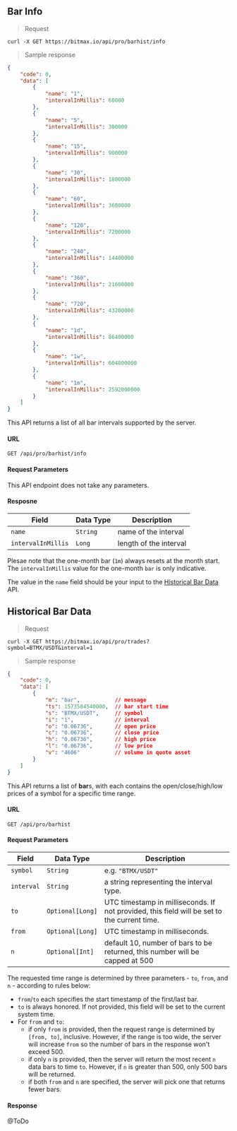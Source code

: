 ## Bar Info 

> Request 

```shell
curl -X GET https://bitmax.io/api/pro/barhist/info
```

> Sample response

```json
{
    "code": 0,
    "data": [
        {
            "name": "1",
            "intervalInMillis": 60000
        },
        {
            "name": "5",
            "intervalInMillis": 300000
        },
        {
            "name": "15",
            "intervalInMillis": 900000
        },
        {
            "name": "30",
            "intervalInMillis": 1800000
        },
        {
            "name": "60",
            "intervalInMillis": 3600000
        },
        {
            "name": "120",
            "intervalInMillis": 7200000
        },
        {
            "name": "240",
            "intervalInMillis": 14400000
        },
        {
            "name": "360",
            "intervalInMillis": 21600000
        },
        {
            "name": "720",
            "intervalInMillis": 43200000
        },
        {
            "name": "1d",
            "intervalInMillis": 86400000
        },
        {
            "name": "1w",
            "intervalInMillis": 604800000
        },
        {
            "name": "1m",
            "intervalInMillis": 2592000000
        }
    ]
}
```

This API returns a list of all bar intervals supported by the server. 

#### URL

`GET /api/pro/barhist/info`

#### Request Parameters 

This API endpoint does not take any parameters. 

#### Resposne

 Field              | Data Type | Description                                        
------------------- | --------- | ---------------------------------------------------
 `name`             | `String`  | name of the interval
 `intervalInMillis` | `Long`    | length of the interval 

Plesae note that the one-month bar (`1m`) always resets at the month start. The `intervalInMillis` value for the one-month `bar` is only indicative. 

The value in the `name` field should be your input to the [Historical Bar Data](#historical-bar-data) API.



## Historical Bar Data

> Request 

```shell
curl -X GET https://bitmax.io/api/pro/trades?symbol=BTMX/USDT&interval=1
```

> Sample response

```json
{
    "code": 0,
    "data": [
        {
            "m": "bar",           // message 
            "ts": 1573584540000,  // bar start time 
            "s": "BTMX/USDT",     // symbol 
            "i": "1",             // interval 
            "o": "0.06736",       // open price 
            "c": "0.06736",       // close price 
            "h": "0.06736",       // high price 
            "l": "0.06736",       // low price 
            "v": "4606"           // volume in quote asset
        }
    ]
}
```

This API returns a list of **bar**s, with each contains the open/close/high/low prices of a symbol for a specific time range. 

#### URL 

`GET /api/pro/barhist`

#### Request Parameters

 Field      | Data Type          | Description                                                                                 
----------- | ------------------ | ------------------------------------------------------------------------------------------- 
 `symbol`   |  `String`          | e.g. `"BTMX/USDT"`                                                                          
 `interval` |  `String`          | a string representing the interval type.                                                    
 `to`       |  `Optional[Long]`  | UTC timestamp in milliseconds. If not provided, this field will be set to the current time. 
 `from`     |  `Optional[Long]`  | UTC timestamp in milliseconds.                                                              
 `n`        |  `Optional[Int]`   | default 10, number of bars to be returned, this number will be capped at 500                

The requested time range is determined by three parameters - `to`, `from`, and `n` - according to rules below:

* `from`/`to` each specifies the start timestamp of the first/last bar. 
* `to` is always honored. If not provided, this field will be set to the current system time. 
* For `from` and `to`: 
  * if only `from` is provided, then the request range is determined by `[from, to]`, inclusive. However, if the range is too wide,
    the server will increase `from` so the number of bars in the response won't exceed 500. 
  * if only `n` is provided, then the server will return the most recent `n` data bars to time `to`. However, if `n` is greater than 500, 
    only 500 bars will be returned. 
  * if both `from` and `n` are specified, the server will pick one that returns fewer bars. 

#### Response 

@ToDo